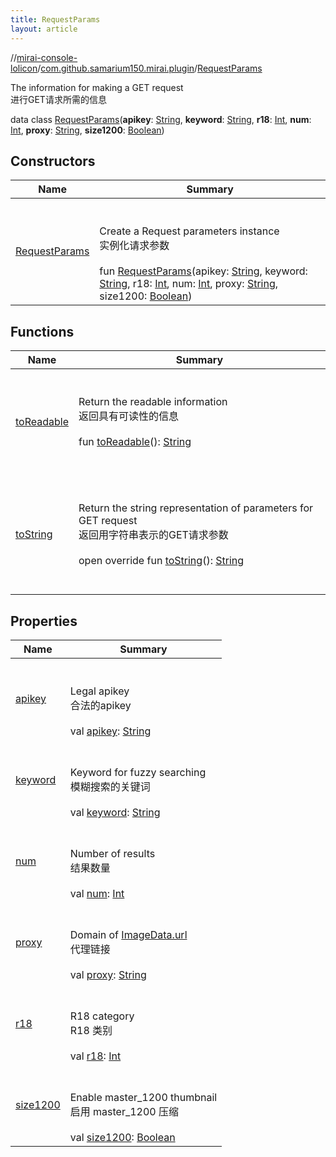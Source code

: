 ```yaml
---
title: RequestParams
layout: article
---
```

//[mirai-console-lolicon](../../index.md)/[com.github.samarium150.mirai.plugin](../index.md)/[RequestParams](index.md)






The information for making a GET request <br> 进行GET请求所需的信息

data class [RequestParams](index.md)(**apikey**: [String](https://kotlinlang.org/api/latest//stdlib/kotlin/-string/index.html), **keyword**: [String](https://kotlinlang.org/api/latest//stdlib/kotlin/-string/index.html), **r18**: [Int](https://kotlinlang.org/api/latest//stdlib/kotlin/-int/index.html), **num**: [Int](https://kotlinlang.org/api/latest//stdlib/kotlin/-int/index.html), **proxy**: [String](https://kotlinlang.org/api/latest//stdlib/kotlin/-string/index.html), **size1200**: [Boolean](https://kotlinlang.org/api/latest//stdlib/kotlin/-boolean/index.html))   


## Constructors  

| Name                                | Summary                                                                                                                                                                                                                                                                                                                                                                                                                                                                                                                                                                                                                                            |
| ----------------------------------- | -------------------------------------------------------------------------------------------------------------------------------------------------------------------------------------------------------------------------------------------------------------------------------------------------------------------------------------------------------------------------------------------------------------------------------------------------------------------------------------------------------------------------------------------------------------------------------------------------------------------------------------------------- |
| [RequestParams](-request-params.md) | <br><br>Create a Request parameters instance <br> 实例化请求参数<br><br>fun [RequestParams](-request-params.md)(apikey: [String](https://kotlinlang.org/api/latest//stdlib/kotlin/-string/index.html), keyword: [String](https://kotlinlang.org/api/latest//stdlib/kotlin/-string/index.html), r18: [Int](https://kotlinlang.org/api/latest//stdlib/kotlin/-int/index.html), num: [Int](https://kotlinlang.org/api/latest//stdlib/kotlin/-int/index.html), proxy: [String](https://kotlinlang.org/api/latest//stdlib/kotlin/-string/index.html), size1200: [Boolean](https://kotlinlang.org/api/latest//stdlib/kotlin/-boolean/index.html))   <br> |


## Functions  

| Name                                                                             | Summary                                                                                                                                                                                                                                                                                                                                                                                                                                                                                                                                                                                      |
| -------------------------------------------------------------------------------- | -------------------------------------------------------------------------------------------------------------------------------------------------------------------------------------------------------------------------------------------------------------------------------------------------------------------------------------------------------------------------------------------------------------------------------------------------------------------------------------------------------------------------------------------------------------------------------------------- |
| [toReadable](to-readable.md)                                                     | <br><br>Return the readable information <br> 返回具有可读性的信息<br>  <br>fun [toReadable](to-readable.md)(): [String](https://kotlinlang.org/api/latest//stdlib/kotlin/-string/index.html)  <br><br><br>                                                                                                                                                                                                                                                                                                                                                                                   |
| [toString](to-string.md)                                                         | <br><br>Return the string representation of parameters for GET request <br> 返回用字符串表示的GET请求参数<br>  <br>open override fun [toString](to-string.md)(): [String](https://kotlinlang.org/api/latest//stdlib/kotlin/-string/index.html)  <br><br><br>                                                                                                                                                                                                                                                                                                                                 |


## Properties  

| Name                                                                                                     | Summary                                                                                                                                                                                                                                                                                                                                                 |
| -------------------------------------------------------------------------------------------------------- | ------------------------------------------------------------------------------------------------------------------------------------------------------------------------------------------------------------------------------------------------------------------------------------------------------------------------------------------------------- |
| [apikey](index.md#com.github.samarium150.mirai.plugin/RequestParams/apikey/#/PointingToDeclaration/)     | <br><br>Legal apikey <br> 合法的apikey<br><br>val [apikey](index.md#com.github.samarium150.mirai.plugin/RequestParams/apikey/#/PointingToDeclaration/): [String](https://kotlinlang.org/api/latest//stdlib/kotlin/-string/index.html)   <br>                                                                                                            |
| [keyword](index.md#com.github.samarium150.mirai.plugin/RequestParams/keyword/#/PointingToDeclaration/)   | <br><br>Keyword for fuzzy searching <br> 模糊搜索的关键词<br><br>val [keyword](index.md#com.github.samarium150.mirai.plugin/RequestParams/keyword/#/PointingToDeclaration/): [String](https://kotlinlang.org/api/latest//stdlib/kotlin/-string/index.html)   <br>                                                                                       |
| [num](index.md#com.github.samarium150.mirai.plugin/RequestParams/num/#/PointingToDeclaration/)           | <br><br>Number of results <br> 结果数量<br><br>val [num](index.md#com.github.samarium150.mirai.plugin/RequestParams/num/#/PointingToDeclaration/): [Int](https://kotlinlang.org/api/latest//stdlib/kotlin/-int/index.html)   <br>                                                                                                                       |
| [proxy](index.md#com.github.samarium150.mirai.plugin/RequestParams/proxy/#/PointingToDeclaration/)       | <br><br>Domain of [ImageData.url](../-image-data/index.md#com.github.samarium150.mirai.plugin/ImageData/url/#/PointingToDeclaration/) <br> 代理链接<br><br>val [proxy](index.md#com.github.samarium150.mirai.plugin/RequestParams/proxy/#/PointingToDeclaration/): [String](https://kotlinlang.org/api/latest//stdlib/kotlin/-string/index.html)   <br> |
| [r18](index.md#com.github.samarium150.mirai.plugin/RequestParams/r18/#/PointingToDeclaration/)           | <br><br>R18 category <br> R18 类别<br><br>val [r18](index.md#com.github.samarium150.mirai.plugin/RequestParams/r18/#/PointingToDeclaration/): [Int](https://kotlinlang.org/api/latest//stdlib/kotlin/-int/index.html)   <br>                                                                                                                            |
| [size1200](index.md#com.github.samarium150.mirai.plugin/RequestParams/size1200/#/PointingToDeclaration/) | <br><br>Enable master_1200 thumbnail <br> 启用 master_1200 压缩<br><br>val [size1200](index.md#com.github.samarium150.mirai.plugin/RequestParams/size1200/#/PointingToDeclaration/): [Boolean](https://kotlinlang.org/api/latest//stdlib/kotlin/-boolean/index.html)   <br>                                                                             |

